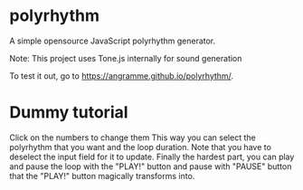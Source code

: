 # polyrhythm
A simple opensource JavaScript polyrhythm generator.

Note: This project uses Tone.js internally for sound generation

To test it out, go to https://angramme.github.io/polyrhythm/.

# Dummy tutorial
Click on the numbers to change them
This way you can select the polyrhythm that you want and the loop duration.
Note that you have to deselect the input field for it to update.
Finally the hardest part, you can play and pause the loop with the "PLAY!" button and pause with "PAUSE" button that the "PLAY!" button magically transforms into.
